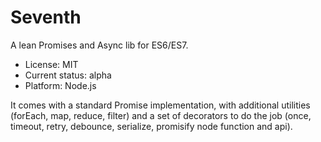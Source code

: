 

# Seventh

A lean Promises and Async lib for ES6/ES7.

* License: MIT
* Current status: alpha
* Platform: Node.js

It comes with a standard Promise implementation, with additional utilities (forEach, map, reduce, filter)
and a set of decorators to do the job (once, timeout, retry, debounce, serialize, promisify node function and api).

